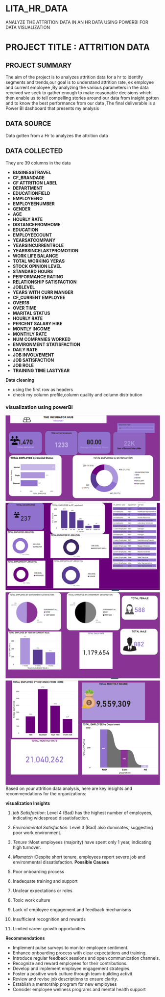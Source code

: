 # LITA_HR_DATA
ANALYZE THE ATTRITION DATA IN AN HR DATA USING POWERBI FOR DATA VISUALIZATION 
#  PROJECT TITLE : ATTRITION DATA

## PROJECT SUMMARY
The  aim of the project is to analyzes attrition data for a  hr to identify segments and trends,our goal is to understand attrition rate, ex employee and current employee  ,By analyzing the various parameters in the data received we seek to gather enough to make reasonable decisions which then enable us to tell compelling stories around our data from insight gotten and to know the best performance from our data ,The final deliverable is a Power BI dashboard that presents my analysis

## DATA SOURCE
Data gotten from a Hr to analyzes the attrition data

## DATA COLLECTED
They are 39 columns in the data
- **BUSINESSTRAVEL**
-  **CF_BRANDAGE**
-  **CF ATTRITION LABEL**
- **DEPARTMENT**
- **EDUCATIONFIELD**
- **EMPLOYEENO**
- **EMPLOYEENUMBER**
- **GENDER**
- **AGE**
- **HOURLY RATE**
- **DISTANCEFROMHOME**
- **EDUCATION**
- **EMPLOYEECOUNT**
- **YEARSATCOMPANY**
- **YEARSINCURRENTROLE**
- **YEARSSINCELASTPROMOTION**
- **WORK LIFE BALANCE**
- **TOTAL WORKING YERAS**
- **STOCK OPINION LEVEL**
- **STANDARD HOURS**
- **PERFORMANCE RATING**
- **RELATIONSHIP SATISFACTION**
- **JOBLEVEL**
- **YEARS WITH CURR MANGER**
- **CF_CURRENT EMPLOYEE**
- **OVER18**
- **OVER TIME**
- **MARITAL STATUS**
-   **HOURLY RATE**
-   **PERCENT SALARY HIKE**
-   **MONTLY INCOME**
-   **MONTHLY RATE**
-  **NUM COMPANIES WORKED**
-  **ENVIRONMENT STATISFACTION**
-  **DAILY RATE**
-  **JOB INVOLVEMENT**
-  **JOB SATISFACTION**
-  **JOB ROLE**
-  **TRAINING TIME LASTYEAR**

**Data cleaning**
- using the first row as headers
- check my column profile,column quality and column distribution

### visualization using powerBi
   
 ![image alt](https://github.com/favourite189/LITA_HR_DATA/blob/main/Screenshot%202024-10-30%20090937.png)
 ![image alt](https://github.com/favourite189/LITA_HR_DATA/blob/main/Screenshot%202024-10-30%20091322.png)
 ![image alt](https://github.com/favourite189/LITA_HR_DATA/blob/main/Screenshot%202024-10-30%20091456.png)
 ![image alt](https://github.com/favourite189/LITA_HR_DATA/blob/main/Screenshot%202024-10-30%20092822.png)
Based on your attrition data analysis, here are key insights and recommendations for the organizations:

 **visualization Insights**

1. _job Satisfaction_: Level 4 (Bad) has the highest number of employees, indicating widespread dissatisfaction.
2. _Environmental Satisfaction_: Level 3 (Bad) also dominates, suggesting poor work environment.
3. _Tenure_ :Most employees (majority) have spent only 1 year, indicating high turnover.
4. _Mismatch_ :Despite short tenure, employees report severe job and environmental dissatisfaction.
**Possible Causes**

1. Poor onboarding process
2. Inadequate training and support
3. Unclear expectations or roles
4. Toxic work culture
5. Lack of employee engagement and feedback mechanisms
6. Insufficient recognition and rewards
7. Limited career growth opportunities

**Recommendations**
-  Implement pulse surveys to monitor employee sentiment.
- Enhance onboarding process with clear expectations and training.
- Introduce regular feedback sessions and open communication channels.
- Recognize and reward employees for their contributions.
-  Develop and implement employee engagement strategies.
- Foster a positive work culture through team-building activit
- Review and revise job descriptions to ensure clarity.
- Establish a mentorship program for new employees
-  Consider employee wellness programs and mental health support
